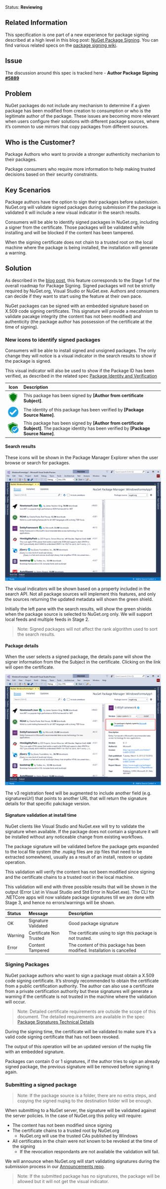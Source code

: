 Status: **Reviewing**

## Related Information
This specification is one part of a new experience for package signing described at a high level in this blog post:  [NuGet Package Signing](https://blog.nuget.org/20170914/NuGet-Package-Signing.html). You can find various related specs on the [package signing wiki](https://github.com/NuGet/Home/wiki/Package-Signing). 

## Issue
The discussion around this spec is tracked here - **Author Package Signing [#5889](https://github.com/NuGet/Home/issues/5889)** 

## Problem

NuGet packages do not include any mechanism to determine if a given package has been modified from creation to consumption or who is the legitimate author of the package. These issues are becoming more relevant when users configure their solutions with different package sources, where it’s common to use mirrors that copy packages from different sources.

## Who is the Customer?
Package Authors who want to provide a stronger authenticity mechanism to their packages.

Package consumers who require more information to help making trusted decisions based on their security constraints.

## Key Scenarios
Package authors have the option to sign their packages before submission. NuGet.org will validate signed packages during submission if the package is validated it will include a new visual indicator in the search results. 

Consumers will be able to identify signed packages in NuGet.org, including a signer from the certificate. Those packages will be validated while installing and will be blocked if the content has been tampered.

When the signing certificate does not chain to a trusted root on the local machine where the package is being installed, the installation will generate a warning.

## Solution 

As described in the [blog post](https://blog.nuget.org/20170809/NuGet-Package-Signing.html), this feature corresponds to the Stage 1 of the overall roadmap for Package Signing. Signed packages will not be strictly required by NuGet.org, Visual Studio or NuGet.exe. Authors and consumers can decide if they want to start using the feature at their own pace. 

NuGet packages can be signed with an embedded  signature based on  X.509 code signing certificates. This signature will provide a mecahnism to validate pacakge integrity (the content has not been modified) and authenticity (the package author has possession of the certificate at the time of signing).

### New icons to identify signed packages

Consumers will be able to install signed and unsigned packages. The only change they will notice is a visual indicator in the search results to show if the package is signed.

This visual indicator will also be used to show if the Package ID has been verified, as described in the related spec [Package Identity and Verification](https://github.com/NuGet/Home/wiki/NuGet-Package-Identity-Verification)

|Icon|Description|
|----|:-----|
|![Signed Package](Author-Signatures-media/green-shield.png)|This package has been signed by **\[Author from certificate Subject\]**. |
|![Verified Package](Author-Signatures-media/verified.png)|The identity of this package has been verified by **\[Package Source Name\]**. |
|![Signed and verified](Author-Signatures-media/signed-verified.png)| This package has been signed by **\[Author from certificate Subject\]**. The package identity has been verified by **\[Package Source Name\]**.|

#### Search results
These icons will be shown in the Package Manager Explorer when the user browse or search for packages.

![Package Manager Visual Indicators](Author-Signatures-media/packages-with-visual-indicators.png)

The visual indicators will be shown based on a property included in the search API. Not all package sources will implement this features, and only the sources returning the updated metadata will shown the green shield.

Initially the left pane with the search results, will show the green shields when the package source is selected to NuGet.org only. We will support local feeds and multiple feeds in Stage 2.

>Note: Signed packages will not affect the rank algorithm used to sort the search results.

#### Package details

When the user selects a signed package, the details pane will show the signer information from the  the Subject in the certificate. Clicking on the link will open the certificate.

![Package Details](Author-Signatures-media/package-detail-pane.png)

The v3 registration feed will be augmented to include another field (e.g. signaturesUrl) that points to another URL that will return the signature details for that specific pakckage version.


#### Signature validation at install time 

NuGet clients like Visual Studio and NuGet.exe will try to validate the signature when available. If the package does not contain a signature it will be installed without any noticeable change from existing workflows.

The package signature will be validated before the package gets expanded to the local file system (the .nupkg files are zip files that need to be extracted somewhere), usually as a result of an install, restore or update operation.

This validation will verify the content has not been modified since signing and the certificate chains to a trusted root in the local machine.

This validation will end with three possible results that will be shown in the output (Error List in Visual Studio and Std Error in NuGet.exe). The CLI for .NETCore apps will now validate package signatures till we are done with Stage 3, and hence no errors/warnings will be shown.

|Status|Message|Description|
|:-----|:------|:---------|
|OK|Signature Validated| Good package signature|
|Warning|Certificate Non Trusted| The certificate using to sign this package is not trusted.|
|Error|Content Tampered| The content of this package has been modified. Installation is cancelled|


### Signing Packages

NuGet package authors who want to sign a package must obtain a X.509 code signing certificate. It’s strongly recommended to obtain the certificate from a public certification authority. The author can also use a certificate from a private certification authority but these signatures will generate a warning if the certificate is not trusted in the machine where the validation will occur.

> Note: Detailed certificate requirements are outside the scope of this document. The detailed requirements are available in the spec [Package Signatures Technical Details](https://github.com/NuGet/Home/wiki/Package-Signatures-Technical-Details)

During the signing time, the certificate will be validated to make sure it's a valid code signing certificate that has not been revoked.

The output of this operation will be an updated version of the nupkg file with an embedded signature.

Packages can contain 0 or 1 signatures, if the author tries to sign an already signed package, the previous signature will be removed before signing it again.

### Submitting a signed package 

>Note: If the package source is a folder, there are no extra steps, and copying the signed nupkg to the destination folder will be enough.

When submitting to a NuGet server, the signature will be validated against the server policies.  In the case of NuGet.org this policy will require:

- The content has not been modified since signing
- The certificate chains to a trusted root by NuGet.org 
    - NuGet.org will use the trusted CAs published by Windows
- All certificates in the chain were not known to be revoked at the time of the signing
    - If the revocation respondants are not available the validation will fail.

We will announce when NuGet.org will start validating signatures during the submission process in our [Announcements repo](https://github.com/NuGet/Announcements).

>Note: If the submitted package has no signatures, the package will be allowed but it will not get the visual indicator.
